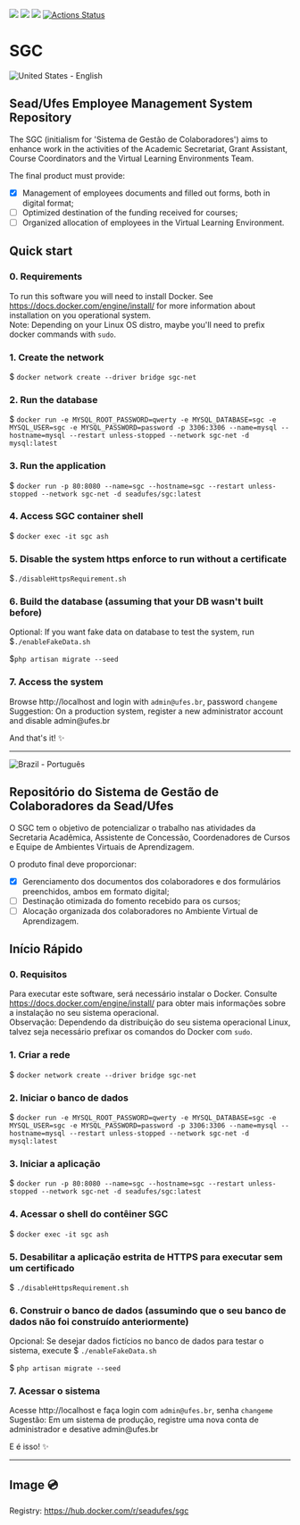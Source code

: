 <img src="https://img.shields.io/badge/PHP-8-blue" />&nbsp;<img src="https://img.shields.io/badge/Laravel-10-red" />&nbsp;<img src="https://img.shields.io/badge/Bootstrap-5-blueviolet" />&nbsp;[![Actions Status](https://github.com/SEAD-UFES/sgc/workflows/Integration-Tests/badge.svg)](https://github.com/SEAD-UFES/sgc/actions)

# SGC

![United States](https://raw.githubusercontent.com/stevenrskelton/flag-icon/master/png/16/country-4x3/us.png "United States") - English
## Sead/Ufes Employee Management System Repository

The SGC (initialism for 'Sistema de Gestão de Colaboradores') aims to enhance work in the activities of the Academic Secretariat, Grant Assistant, Course Coordinators and the Virtual Learning Environments Team.

The final product must provide:
- [x] Management of employees documents and filled out forms, both in digital format;
- [ ] Optimized destination of the funding received for courses;
- [ ] Organized allocation of employees in the Virtual Learning Environment.

## Quick start

### 0. Requirements
To run this software you will need to install Docker. See https://docs.docker.com/engine/install/ for more information about installation on you operational system.<br />
Note: Depending on your Linux OS distro, maybe you'll need to prefix docker commands with `sudo`.

### 1. Create the network
$ `docker network create --driver bridge sgc-net`

### 2. Run the database
$ `docker run -e MYSQL_ROOT_PASSWORD=qwerty -e MYSQL_DATABASE=sgc -e MYSQL_USER=sgc -e MYSQL_PASSWORD=password -p 3306:3306 --name=mysql --hostname=mysql --restart unless-stopped --network sgc-net -d mysql:latest`

### 3. Run the application
$ `docker run -p 80:8080 --name=sgc --hostname=sgc --restart unless-stopped --network sgc-net -d seadufes/sgc:latest`

### 4. Access SGC container shell
$ `docker exec -it sgc ash`

### 5. Disable the system https enforce to run without a certificate
$`./disableHttpsRequirement.sh`

### 6. Build the database (assuming that your DB wasn't built before)
Optional:  If you want fake data on database to test the system, run $`./enableFakeData.sh`

$`php artisan migrate --seed`

### 7. Access the system
Browse http://localhost and login with `admin@ufes.br`, password `changeme`<br />
Suggestion: On a production system, register a new administrator account and disable admin[]()@ufes.br

And that's it! ✨
<hr \>

![Brazil](https://raw.githubusercontent.com/stevenrskelton/flag-icon/master/png/16/country-4x3/br.png "Brazil") - Português
## Repositório do Sistema de Gestão de Colaboradores da Sead/Ufes

O SGC tem o objetivo de potencializar o trabalho nas atividades da Secretaria Acadêmica, Assistente de Concessão, Coordenadores de Cursos e Equipe de Ambientes Virtuais de Aprendizagem.

O produto final deve proporcionar:
- [x] Gerenciamento dos documentos dos colaboradores e dos formulários preenchidos, ambos em formato digital;
- [ ] Destinação otimizada do fomento recebido para os cursos;
- [ ] Alocação organizada dos colaboradores no Ambiente Virtual de Aprendizagem.

## Início Rápido

### 0. Requisitos
Para executar este software, será necessário instalar o Docker. Consulte https://docs.docker.com/engine/install/ para obter mais informações sobre a instalação no seu sistema operacional.<br />
Observação: Dependendo da distribuição do seu sistema operacional Linux, talvez seja necessário prefixar os comandos do Docker com `sudo`.

### 1. Criar a rede
$ `docker network create --driver bridge sgc-net`

### 2. Iniciar o banco de dados
$ `docker run -e MYSQL_ROOT_PASSWORD=qwerty -e MYSQL_DATABASE=sgc -e MYSQL_USER=sgc -e MYSQL_PASSWORD=password -p 3306:3306 --name=mysql --hostname=mysql --restart unless-stopped --network sgc-net -d mysql:latest`

### 3. Iniciar a aplicação
$ `docker run -p 80:8080 --name=sgc --hostname=sgc --restart unless-stopped --network sgc-net -d seadufes/sgc:latest`

### 4. Acessar o shell do contêiner SGC
$ `docker exec -it sgc ash`

### 5. Desabilitar a aplicação estrita de HTTPS para executar sem um certificado
$ `./disableHttpsRequirement.sh`

### 6. Construir o banco de dados (assumindo que o seu banco de dados não foi construído anteriormente)
Opcional: Se desejar dados fictícios no banco de dados para testar o sistema, execute $ `./enableFakeData.sh`

$ `php artisan migrate --seed`

### 7. Acessar o sistema
Acesse http://localhost e faça login com `admin@ufes.br`, senha `changeme`<br />
Sugestão: Em um sistema de produção, registre uma nova conta de administrador e desative admin[]()@ufes.br

E é isso! ✨
<hr \>

## Image 💿

Registry: https://hub.docker.com/r/seadufes/sgc
